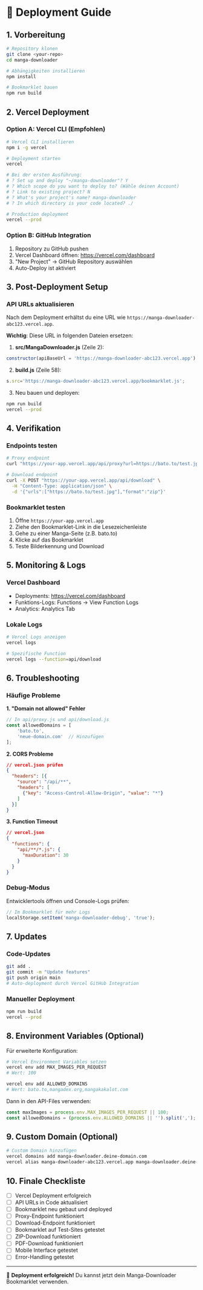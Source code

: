 # 🚀 Deployment Guide

## 1. Vorbereitung

```bash
# Repository klonen
git clone <your-repo>
cd manga-downloader

# Abhängigkeiten installieren
npm install

# Bookmarklet bauen
npm run build
```

## 2. Vercel Deployment

### Option A: Vercel CLI (Empfohlen)

```bash
# Vercel CLI installieren
npm i -g vercel

# Deployment starten
vercel

# Bei der ersten Ausführung:
# ? Set up and deploy "~/manga-downloader"? Y
# ? Which scope do you want to deploy to? (Wähle deinen Account)
# ? Link to existing project? N
# ? What's your project's name? manga-downloader
# ? In which directory is your code located? ./

# Production deployment
vercel --prod
```

### Option B: GitHub Integration

1. Repository zu GitHub pushen
2. Vercel Dashboard öffnen: https://vercel.com/dashboard
3. "New Project" → GitHub Repository auswählen
4. Auto-Deploy ist aktiviert

## 3. Post-Deployment Setup

### API URLs aktualisieren

Nach dem Deployment erhältst du eine URL wie `https://manga-downloader-abc123.vercel.app`.

**Wichtig**: Diese URL in folgenden Dateien ersetzen:

1. **src/MangaDownloader.js** (Zeile 2):
```javascript
constructor(apiBaseUrl = 'https://manga-downloader-abc123.vercel.app') {
```

2. **build.js** (Zeile 58):
```javascript
s.src='https://manga-downloader-abc123.vercel.app/bookmarklet.js';
```

3. Neu bauen und deployen:
```bash
npm run build
vercel --prod
```

## 4. Verifikation

### Endpoints testen

```bash
# Proxy endpoint
curl "https://your-app.vercel.app/api/proxy?url=https://bato.to/test.jpg"

# Download endpoint
curl -X POST "https://your-app.vercel.app/api/download" \
  -H "Content-Type: application/json" \
  -d '{"urls":["https://bato.to/test.jpg"],"format":"zip"}'
```

### Bookmarklet testen

1. Öffne `https://your-app.vercel.app`
2. Ziehe den Bookmarklet-Link in die Lesezeichenleiste
3. Gehe zu einer Manga-Seite (z.B. bato.to)
4. Klicke auf das Bookmarklet
5. Teste Bilderkennung und Download

## 5. Monitoring & Logs

### Vercel Dashboard
- Deployments: https://vercel.com/dashboard
- Funktions-Logs: Functions → View Function Logs
- Analytics: Analytics Tab

### Lokale Logs
```bash
# Vercel Logs anzeigen
vercel logs

# Spezifische Function
vercel logs --function=api/download
```

## 6. Troubleshooting

### Häufige Probleme

**1. "Domain not allowed" Fehler**
```javascript
// In api/proxy.js und api/download.js
const allowedDomains = [
    'bato.to',
    'neue-domain.com'  // Hinzufügen
];
```

**2. CORS Probleme**
```json
// vercel.json prüfen
{
  "headers": [{
    "source": "/api/**",
    "headers": [
      {"key": "Access-Control-Allow-Origin", "value": "*"}
    ]
  }]
}
```

**3. Function Timeout**
```json
// vercel.json
{
  "functions": {
    "api/**/*.js": {
      "maxDuration": 30
    }
  }
}
```

### Debug-Modus

Entwicklertools öffnen und Console-Logs prüfen:
```javascript
// Im Bookmarklet für mehr Logs
localStorage.setItem('manga-downloader-debug', 'true');
```

## 7. Updates

### Code-Updates
```bash
git add .
git commit -m "Update features"
git push origin main
# Auto-deployment durch Vercel GitHub Integration
```

### Manueller Deployment
```bash
npm run build
vercel --prod
```

## 8. Environment Variables (Optional)

Für erweiterte Konfiguration:

```bash
# Vercel Environment Variables setzen
vercel env add MAX_IMAGES_PER_REQUEST
# Wert: 100

vercel env add ALLOWED_DOMAINS
# Wert: bato.to,mangadex.org,mangakakalot.com
```

Dann in den API-Files verwenden:
```javascript
const maxImages = process.env.MAX_IMAGES_PER_REQUEST || 100;
const allowedDomains = (process.env.ALLOWED_DOMAINS || '').split(',');
```

## 9. Custom Domain (Optional)

```bash
# Custom Domain hinzufügen
vercel domains add manga-downloader.deine-domain.com
vercel alias manga-downloader-abc123.vercel.app manga-downloader.deine-domain.com
```

## 10. Finale Checkliste

- [ ] Vercel Deployment erfolgreich
- [ ] API URLs in Code aktualisiert
- [ ] Bookmarklet neu gebaut und deployed
- [ ] Proxy-Endpoint funktioniert
- [ ] Download-Endpoint funktioniert
- [ ] Bookmarklet auf Test-Sites getestet
- [ ] ZIP-Download funktioniert
- [ ] PDF-Download funktioniert
- [ ] Mobile Interface getestet
- [ ] Error-Handling getestet

---

🎉 **Deployment erfolgreich!** Du kannst jetzt dein Manga-Downloader Bookmarklet verwenden.